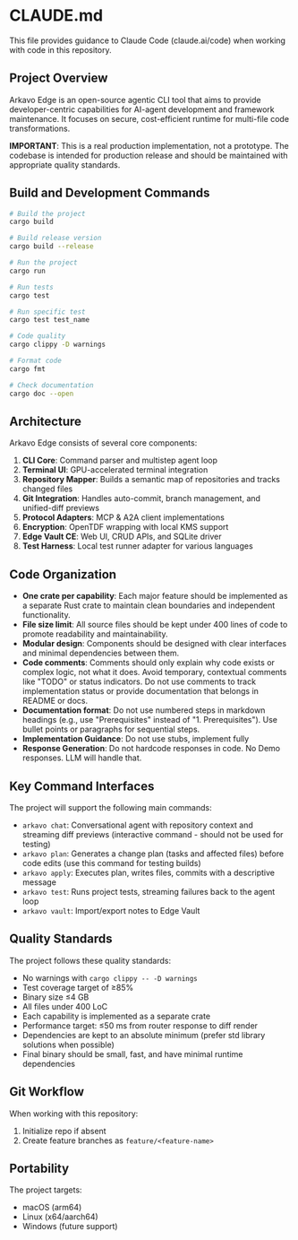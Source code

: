 # CLAUDE.md

This file provides guidance to Claude Code (claude.ai/code) when working with code in this repository.

## Project Overview

Arkavo Edge is an open-source agentic CLI tool that aims to provide developer-centric capabilities for AI-agent development and framework maintenance. It focuses on secure, cost-efficient runtime for multi-file code transformations.

**IMPORTANT**: This is a real production implementation, not a prototype. The codebase is intended for production release and should be maintained with appropriate quality standards.

## Build and Development Commands

```bash
# Build the project
cargo build

# Build release version
cargo build --release

# Run the project
cargo run

# Run tests
cargo test

# Run specific test
cargo test test_name

# Code quality
cargo clippy -D warnings

# Format code
cargo fmt

# Check documentation
cargo doc --open
```

## Architecture

Arkavo Edge consists of several core components:

1. **CLI Core**: Command parser and multistep agent loop
2. **Terminal UI**: GPU-accelerated terminal integration
3. **Repository Mapper**: Builds a semantic map of repositories and tracks changed files
4. **Git Integration**: Handles auto-commit, branch management, and unified-diff previews
5. **Protocol Adapters**: MCP & A2A client implementations
6. **Encryption**: OpenTDF wrapping with local KMS support
7. **Edge Vault CE**: Web UI, CRUD APIs, and SQLite driver
8. **Test Harness**: Local test runner adapter for various languages

## Code Organization

- **One crate per capability**: Each major feature should be implemented as a separate Rust crate to maintain clean boundaries and independent functionality.
- **File size limit**: All source files should be kept under 400 lines of code to promote readability and maintainability.
- **Modular design**: Components should be designed with clear interfaces and minimal dependencies between them.
- **Code comments**: Comments should only explain why code exists or complex logic, not what it does. Avoid temporary, contextual comments like "TODO" or status indicators. Do not use comments to track implementation status or provide documentation that belongs in README or docs.
- **Documentation format**: Do not use numbered steps in markdown headings (e.g., use "Prerequisites" instead of "1. Prerequisites"). Use bullet points or paragraphs for sequential steps.
- **Implementation Guidance**: Do not use stubs, implement fully
- **Response Generation**: Do not hardcode responses in code. No Demo responses. LLM will handle that.

## Key Command Interfaces

The project will support the following main commands:

- `arkavo chat`: Conversational agent with repository context and streaming diff previews (interactive command - should not be used for testing)
- `arkavo plan`: Generates a change plan (tasks and affected files) before code edits (use this command for testing builds)
- `arkavo apply`: Executes plan, writes files, commits with a descriptive message
- `arkavo test`: Runs project tests, streaming failures back to the agent loop
- `arkavo vault`: Import/export notes to Edge Vault

## Quality Standards

The project follows these quality standards:

- No warnings with `cargo clippy -- -D warnings`
- Test coverage target of ≥85%
- Binary size ≤4 GB 
- All files under 400 LoC 
- Each capability is implemented as a separate crate
- Performance target: ≤50 ms from router response to diff render
- Dependencies are kept to an absolute minimum (prefer std library solutions when possible)
- Final binary should be small, fast, and have minimal runtime dependencies

## Git Workflow

When working with this repository:

1. Initialize repo if absent
2. Create feature branches as `feature/<feature-name>`

## Portability

The project targets:
- macOS (arm64)
- Linux (x64/aarch64)
- Windows (future support)